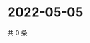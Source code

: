 # 2022-05-05

共 0 条

<!-- BEGIN WEIBO -->
<!-- 最后更新时间 Thu May 05 2022 02:02:44 GMT+0800 (China Standard Time) -->

<!-- END WEIBO -->
